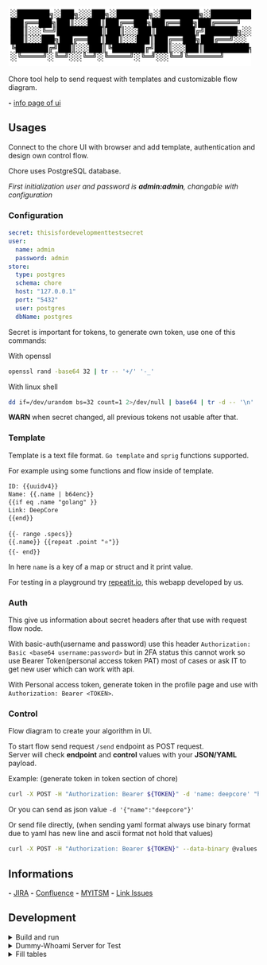 <img src="docs/logo/chore.svg" height="120" />

Chore tool help to send request with templates and customizable flow diagram.

__-__ [info page of ui](docs/info/intro.md)

## Usages

Connect to the chore UI with browser and add template, authentication and design own control flow.

Chore uses PostgreSQL database.

_First initialization user and password is **admin:admin**, changable with configuration_

### Configuration

```yaml
secret: thisisfordevelopmenttestsecret
user:
  name: admin
  password: admin
store:
  type: postgres
  schema: chore
  host: "127.0.0.1"
  port: "5432"
  user: postgres
  dbName: postgres
```

Secret is important for tokens, to generate own token, use one of this commands:

With openssl
```sh
openssl rand -base64 32 | tr -- '+/' '-_'
```

With linux shell
```sh
dd if=/dev/urandom bs=32 count=1 2>/dev/null | base64 | tr -d -- '\n' | tr -- '+/' '-_'; echo
```

__WARN__ when secret changed, all previous tokens not usable after that.

### Template

Template is a text file format. `Go template` and `sprig` functions supported.

For example using some functions and flow inside of template.

```
ID: {{uuidv4}}
Name: {{.name | b64enc}}
{{if eq .name "golang" }}
Link: DeepCore
{{end}}

{{- range .specs}}
{{.name}} {{repeat .point "⭐"}}
{{- end}}
```

In here `name` is a key of a map or struct and it print value.

For testing in a playground try [repeatit.io](https://repeatit.io), this webapp developed by us.

### Auth

This give us information about secret headers after that use with request flow node.

With basic-auth(username and password) use this header `Authorization: Basic <base64 username:password>` but in 2FA status this cannot work so use Bearer Token(personal access token PAT) most of cases or ask IT to get new user which can work with api.

With Personal access token, generate token in the profile page and use with `Authorization: Bearer <TOKEN>`.

### Control

Flow diagram to create your algorithm in UI.

To start flow send request `/send` endpoint as POST request.  
Server will check __endpoint__ and __control__ values with your __JSON/YAML__ payload.

Example: (generate token in token section of chore)

```sh
curl -X POST -H "Authorization: Bearer ${TOKEN}" -d 'name: deepcore' "http://localhost:8080/api/v1/send?control=try&endpoint=test"
```

Or you can send as json value `-d '{"name":"deepcore"}'`

Or send file directly, (when sending yaml format always use binary format due to yaml has new line and ascii format not hold that values)

```sh
curl -X POST -H "Authorization: Bearer ${TOKEN}" --data-binary @values.yml "http://localhost:8080/api/v1/send?control=try&endpoint=test"
```

## Informations

__-__ [JIRA](docs/template/jira.md)
__-__ [Confluence](docs/template/confluence.md)
__-__ [MYITSM](docs/template/myitsm.md)
__-__ [Link Issues](docs/template/issuelink.md)

## Development

<details><summary>Build and run</summary>

### Run

Required services (PostgreSQL) before to run.

```sh
cd _example/chore
docker-compose up
# for close run
# docker-compose down
```

Run command
```sh
# ./build.sh --run
export CONFIG_FILE=_example/config/config.yml
go run cmd/chore/main.go
```

Frontend
```sh
cd _web
pnpm run dev -- --host
```

After this step just go to the `localhost:8080` or `localhost:3000` address.

__NOTE__ in development mode, backend(`localhost:8080`) redirect request to frontend(`localhost:3000`)  
Directly connect to frontend much better for development.

### Build

Generate swagger (don't need if you didn't change related codes)
```sh
./build.sh --swag
```

Build project to generate binary
```sh
./build.sh --build-all
```

Build docker

```sh
./build.sh --docker-build
```

Run image
```sh
# run postgres before to start
# to get latest build image name
IMAGE_NAME=$(./build.sh --docker-name)
docker run -it --rm --name="chore" -p 8080:8080 \
  --add-host=postgres:$(docker network inspect bridge | grep Gateway | tr -d '" ' | cut -d ":" -f2) \
  -v ${PWD}/_example/config/docker.yml:/etc/chore.yml \
  ${IMAGE_NAME}
```

</details>

<details><summary>Dummy-Whoami Server for Test</summary>

```sh
docker run --rm -it --name="whoami" -p 9090:80 traefik/whoami
```

</details>

<details><summary>Fill tables</summary>

Get a token and set to `JWT_KEY` value.

```sh
export JWT_KEY=""
curl -ksSL https://gitlab.test.igdcs.com/finops/nextgen/apps/tools/chore/-/raw/main/data/record.sh | bash -s -- -h

#--url http://localhost:8080 --mode download --auth jira
```

</details>
